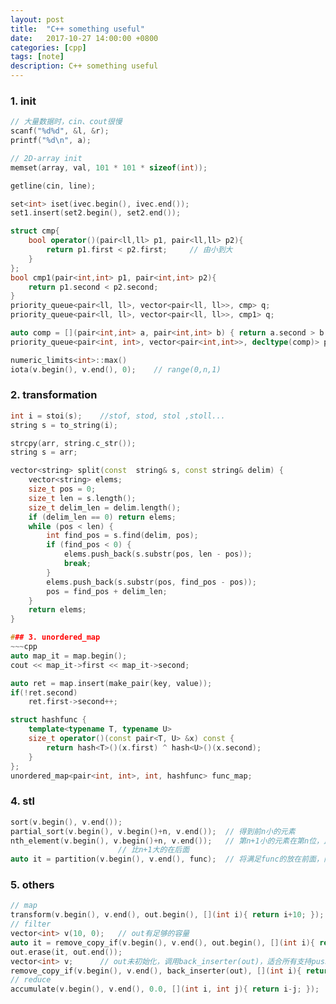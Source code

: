 ```yaml
---
layout: post
title:  "C++ something useful"
date:   2017-10-27 14:00:00 +0800
categories: [cpp]
tags: [note]
description: C++ something useful
---
```


### 1. init

~~~cpp
// 大量数据时，cin、cout很慢
scanf("%d%d", &l, &r);
printf("%d\n", a);

// 2D-array init
memset(array, val, 101 * 101 * sizeof(int));

getline(cin, line);

set<int> iset(ivec.begin(), ivec.end());
set1.insert(set2.begin(), set2.end());

struct cmp{
	bool operator()(pair<ll,ll> p1, pair<ll,ll> p2){
		return p1.first < p2.first;		// 由小到大
	}
};
bool cmp1(pair<int,int> p1, pair<int,int> p2){
    return p1.second < p2.second;
}
priority_queue<pair<ll, ll>, vector<pair<ll, ll>>, cmp> q;
priority_queue<pair<ll, ll>, vector<pair<ll, ll>>, cmp1> q;

auto comp = [](pair<int,int> a, pair<int,int> b) { return a.second > b.second; };
priority_queue<pair<int, int>, vector<pair<int,int>>, decltype(comp)> p(comp);

numeric_limits<int>::max()
iota(v.begin(), v.end(), 0);	// range(0,n,1)
~~~

### 2. transformation

~~~cpp
int i = stoi(s);	//stof, stod, stol ,stoll...
string s = to_string(i);

strcpy(arr, string.c_str());
string s = arr;

vector<string> split(const  string& s, const string& delim) {
    vector<string> elems;
    size_t pos = 0;
    size_t len = s.length();
    size_t delim_len = delim.length();
    if (delim_len == 0) return elems;
    while (pos < len) {
        int find_pos = s.find(delim, pos);
        if (find_pos < 0) {
            elems.push_back(s.substr(pos, len - pos));
            break;
        }
        elems.push_back(s.substr(pos, find_pos - pos));
        pos = find_pos + delim_len;
    }
    return elems;
}

### 3. unordered_map
~~~cpp
auto map_it = map.begin();
cout << map_it->first << map_it->second;

auto ret = map.insert(make_pair(key, value));
if(!ret.second)
	ret.first->second++;

struct hashfunc {
	template<typename T, typename U>
	size_t operator()(const pair<T, U> &x) const {
		return hash<T>()(x.first) ^ hash<U>()(x.second);
	}
};
unordered_map<pair<int, int>, int, hashfunc> func_map;
~~~

### 4. stl
~~~cpp
sort(v.begin(), v.end());
partial_sort(v.begin(), v.begin()+n, v.end());	// 得到前n小的元素
nth_element(v.begin(), v.begin()+n, v.end());	// 第n+1小的元素在第n位，比n+1小的在前面，
						// 比n+1大的在后面
auto it = partition(v.begin(), v.end(), func);	// 将满足func的放在前面，内部无序
~~~

### 5. others
~~~cpp
// map
transform(v.begin(), v.end(), out.begin(), [](int i){ return i+10; });
// filter
vector<int> v(10, 0);	// out有足够的容量
auto it = remove_copy_if(v.begin(), v.end(), out.begin(), [](int i){ return i>3&&i<8; });
out.erase(it, out.end());
vector<int> v;		// out未初始化，调用back_inserter(out)，适合所有支持push_back的容器
remove_copy_if(v.begin(), v.end(), back_inserter(out), [](int i){ return i>3&&i<8; });
// reduce
accumulate(v.begin(), v.end(), 0.0, [](int i, int j){ return i-j; });
~~~

